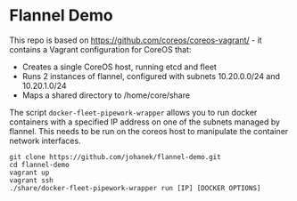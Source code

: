 # Flannel Demo

This repo is based on https://github.com/coreos/coreos-vagrant/ - it contains a Vagrant configuration for CoreOS that:

* Creates a single CoreOS host, running etcd and fleet
* Runs 2 instances of flannel, configured with subnets 10.20.0.0/24 and 10.20.1.0/24
* Maps a shared directory to /home/core/share

The script `docker-fleet-pipework-wrapper` allows you to run docker containers with a specified IP address on one of the subnets managed by flannel. This needs to be run on the coreos host to manipulate the container network interfaces.

```
git clone https://github.com/johanek/flannel-demo.git
cd flannel-demo
vagrant up
vagrant ssh
./share/docker-fleet-pipework-wrapper run [IP] [DOCKER OPTIONS]
```
